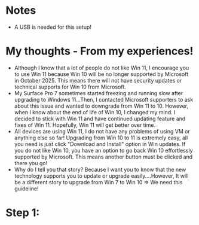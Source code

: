 # Notes
- A USB is needed for this setup!

# My thoughts - From my experiences!
- Although I know that a lot of people do not like Win 11, I encourage you to use Win 11 because Win 10 will be no longer supported by Microsoft in October 2025. This means there will not have security updates or technical supports for Win 10 from Microsoft.
- My Surface Pro 7 sometimes started freezing and running slow after upgrading to Windows 11...Then, I contacted Microsoft supporters to ask about this issue and wanted to downgrade from Win 11 to 10. However, when I know about the end of life of Win 10, I changed my mind. I decided to stick with Win 11 and have continued updating feature and fixes of Win 11. Hopefully, Win 11 will get better over time.
- All devices are using Win 11, I do not have any problems of using VM or anything else so far! Upgrading from Win 10 to 11 is extremely easy, all you need is just click "Download and Install" option in Win updates. If you do not like Win 10, you have an option to go back Win 10 effortlessly supported by Microsoft. This means another button must be clicked and there you go!
- Why do I tell you that story? Because I want you to know that the new technology supports you to update or upgrade easily....However, It will be a different story to upgrade from Win 7 to Win 10 => We need this guideline!

# Step 1: 
